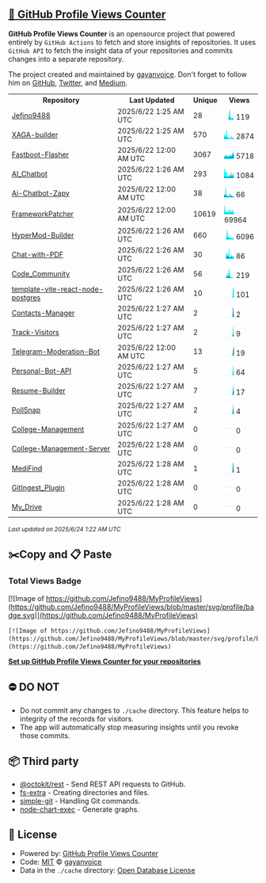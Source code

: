 ## [🚀 GitHub Profile Views Counter](https://github.com/gayanvoice/github-profile-views-counter)
**GitHub Profile Views Counter** is an opensource project that powered entirely by  `GitHub Actions` to fetch and store insights of repositories.
It uses `GitHub API` to fetch the insight data of your repositories and commits changes into a separate repository.

The project created and maintained by [gayanvoice](https://github.com/gayanvoice). Don't forget to follow him on [GitHub](https://github.com/gayanvoice), [Twitter](https://twitter.com/gayanvoice), and [Medium](https://gayanvoice.medium.com/).

<table>
	<tr>
		<th>
			Repository
		</th>
		<th>
			Last Updated
		</th>
		<th>
			Unique
		</th>
		<th>
			Views
		</th>
	</tr>
	<tr>
		<td>
			<a href="https://github.com/Jefino9488/MyProfileViews/tree/master/readme/909767323/year.md">
				Jefino9488
			</a>
		</td>
		<td>
			2025/6/22 1:25 AM UTC
		</td>
		<td>
			28
		</td>
		<td>
			<img alt="Response time graph" src="https://github.com/Jefino9488/MyProfileViews/raw/master/graph/909767323/small/year.png" height="20"> 119
		</td>
	</tr>
	<tr>
		<td>
			<a href="https://github.com/Jefino9488/MyProfileViews/tree/master/readme/731266814/year.md">
				XAGA-builder
			</a>
		</td>
		<td>
			2025/6/22 1:25 AM UTC
		</td>
		<td>
			570
		</td>
		<td>
			<img alt="Response time graph" src="https://github.com/Jefino9488/MyProfileViews/raw/master/graph/731266814/small/year.png" height="20"> 2874
		</td>
	</tr>
	<tr>
		<td>
			<a href="https://github.com/Jefino9488/MyProfileViews/tree/master/readme/725181807/year.md">
				Fastboot-Flasher
			</a>
		</td>
		<td>
			2025/6/22 12:00 AM UTC
		</td>
		<td>
			3067
		</td>
		<td>
			<img alt="Response time graph" src="https://github.com/Jefino9488/MyProfileViews/raw/master/graph/725181807/small/year.png" height="20"> 5718
		</td>
	</tr>
	<tr>
		<td>
			<a href="https://github.com/Jefino9488/MyProfileViews/tree/master/readme/809072585/year.md">
				AI_Chatbot
			</a>
		</td>
		<td>
			2025/6/22 1:26 AM UTC
		</td>
		<td>
			293
		</td>
		<td>
			<img alt="Response time graph" src="https://github.com/Jefino9488/MyProfileViews/raw/master/graph/809072585/small/year.png" height="20"> 1084
		</td>
	</tr>
	<tr>
		<td>
			<a href="https://github.com/Jefino9488/MyProfileViews/tree/master/readme/576673217/year.md">
				Ai-Chatbot-Zapy
			</a>
		</td>
		<td>
			2025/6/22 12:00 AM UTC
		</td>
		<td>
			38
		</td>
		<td>
			<img alt="Response time graph" src="https://github.com/Jefino9488/MyProfileViews/raw/master/graph/576673217/small/year.png" height="20"> 66
		</td>
	</tr>
	<tr>
		<td>
			<a href="https://github.com/Jefino9488/MyProfileViews/tree/master/readme/817866375/year.md">
				FrameworkPatcher
			</a>
		</td>
		<td>
			2025/6/22 12:00 AM UTC
		</td>
		<td>
			10619
		</td>
		<td>
			<img alt="Response time graph" src="https://github.com/Jefino9488/MyProfileViews/raw/master/graph/817866375/small/year.png" height="20"> 69964
		</td>
	</tr>
	<tr>
		<td>
			<a href="https://github.com/Jefino9488/MyProfileViews/tree/master/readme/861015899/year.md">
				HyperMod-Builder
			</a>
		</td>
		<td>
			2025/6/22 1:26 AM UTC
		</td>
		<td>
			660
		</td>
		<td>
			<img alt="Response time graph" src="https://github.com/Jefino9488/MyProfileViews/raw/master/graph/861015899/small/year.png" height="20"> 6096
		</td>
	</tr>
	<tr>
		<td>
			<a href="https://github.com/Jefino9488/MyProfileViews/tree/master/readme/852378135/year.md">
				Chat-with-PDF
			</a>
		</td>
		<td>
			2025/6/22 1:26 AM UTC
		</td>
		<td>
			30
		</td>
		<td>
			<img alt="Response time graph" src="https://github.com/Jefino9488/MyProfileViews/raw/master/graph/852378135/small/year.png" height="20"> 86
		</td>
	</tr>
	<tr>
		<td>
			<a href="https://github.com/Jefino9488/MyProfileViews/tree/master/readme/840378371/year.md">
				Code_Community
			</a>
		</td>
		<td>
			2025/6/22 1:26 AM UTC
		</td>
		<td>
			56
		</td>
		<td>
			<img alt="Response time graph" src="https://github.com/Jefino9488/MyProfileViews/raw/master/graph/840378371/small/year.png" height="20"> 219
		</td>
	</tr>
	<tr>
		<td>
			<a href="https://github.com/Jefino9488/MyProfileViews/tree/master/readme/988227010/year.md">
				template-vite-react-node-postgres
			</a>
		</td>
		<td>
			2025/6/22 1:26 AM UTC
		</td>
		<td>
			10
		</td>
		<td>
			<img alt="Response time graph" src="https://github.com/Jefino9488/MyProfileViews/raw/master/graph/988227010/small/year.png" height="20"> 101
		</td>
	</tr>
	<tr>
		<td>
			<a href="https://github.com/Jefino9488/MyProfileViews/tree/master/readme/987506046/year.md">
				Contacts-Manager
			</a>
		</td>
		<td>
			2025/6/22 1:27 AM UTC
		</td>
		<td>
			2
		</td>
		<td>
			<img alt="Response time graph" src="https://github.com/Jefino9488/MyProfileViews/raw/master/graph/987506046/small/year.png" height="20"> 2
		</td>
	</tr>
	<tr>
		<td>
			<a href="https://github.com/Jefino9488/MyProfileViews/tree/master/readme/983542063/year.md">
				Track-Visitors
			</a>
		</td>
		<td>
			2025/6/22 1:27 AM UTC
		</td>
		<td>
			2
		</td>
		<td>
			<img alt="Response time graph" src="https://github.com/Jefino9488/MyProfileViews/raw/master/graph/983542063/small/year.png" height="20"> 9
		</td>
	</tr>
	<tr>
		<td>
			<a href="https://github.com/Jefino9488/MyProfileViews/tree/master/readme/982272617/year.md">
				Telegram-Moderation-Bot
			</a>
		</td>
		<td>
			2025/6/22 12:00 AM UTC
		</td>
		<td>
			13
		</td>
		<td>
			<img alt="Response time graph" src="https://github.com/Jefino9488/MyProfileViews/raw/master/graph/982272617/small/year.png" height="20"> 19
		</td>
	</tr>
	<tr>
		<td>
			<a href="https://github.com/Jefino9488/MyProfileViews/tree/master/readme/980155167/year.md">
				Personal-Bot-API
			</a>
		</td>
		<td>
			2025/6/22 1:27 AM UTC
		</td>
		<td>
			5
		</td>
		<td>
			<img alt="Response time graph" src="https://github.com/Jefino9488/MyProfileViews/raw/master/graph/980155167/small/year.png" height="20"> 64
		</td>
	</tr>
	<tr>
		<td>
			<a href="https://github.com/Jefino9488/MyProfileViews/tree/master/readme/936421590/year.md">
				Resume-Builder
			</a>
		</td>
		<td>
			2025/6/22 1:27 AM UTC
		</td>
		<td>
			7
		</td>
		<td>
			<img alt="Response time graph" src="https://github.com/Jefino9488/MyProfileViews/raw/master/graph/936421590/small/year.png" height="20"> 17
		</td>
	</tr>
	<tr>
		<td>
			<a href="https://github.com/Jefino9488/MyProfileViews/tree/master/readme/952701570/year.md">
				PollSnap
			</a>
		</td>
		<td>
			2025/6/22 1:27 AM UTC
		</td>
		<td>
			2
		</td>
		<td>
			<img alt="Response time graph" src="https://github.com/Jefino9488/MyProfileViews/raw/master/graph/952701570/small/year.png" height="20"> 4
		</td>
	</tr>
	<tr>
		<td>
			<a href="https://github.com/Jefino9488/MyProfileViews/tree/master/readme/950840636/year.md">
				College-Management
			</a>
		</td>
		<td>
			2025/6/22 1:27 AM UTC
		</td>
		<td>
			0
		</td>
		<td>
			<img alt="Response time graph" src="https://github.com/Jefino9488/MyProfileViews/raw/master/graph/950840636/small/year.png" height="20"> 0
		</td>
	</tr>
	<tr>
		<td>
			<a href="https://github.com/Jefino9488/MyProfileViews/tree/master/readme/936473003/year.md">
				College-Management-Server
			</a>
		</td>
		<td>
			2025/6/22 1:28 AM UTC
		</td>
		<td>
			0
		</td>
		<td>
			<img alt="Response time graph" src="https://github.com/Jefino9488/MyProfileViews/raw/master/graph/936473003/small/year.png" height="20"> 0
		</td>
	</tr>
	<tr>
		<td>
			<a href="https://github.com/Jefino9488/MyProfileViews/tree/master/readme/943031534/year.md">
				MediFind
			</a>
		</td>
		<td>
			2025/6/22 1:28 AM UTC
		</td>
		<td>
			1
		</td>
		<td>
			<img alt="Response time graph" src="https://github.com/Jefino9488/MyProfileViews/raw/master/graph/943031534/small/year.png" height="20"> 1
		</td>
	</tr>
	<tr>
		<td>
			<a href="https://github.com/Jefino9488/MyProfileViews/tree/master/readme/922800420/year.md">
				GitIngest_Plugin
			</a>
		</td>
		<td>
			2025/6/22 1:28 AM UTC
		</td>
		<td>
			0
		</td>
		<td>
			<img alt="Response time graph" src="https://github.com/Jefino9488/MyProfileViews/raw/master/graph/922800420/small/year.png" height="20"> 0
		</td>
	</tr>
	<tr>
		<td>
			<a href="https://github.com/Jefino9488/MyProfileViews/tree/master/readme/917798545/year.md">
				My_Drive
			</a>
		</td>
		<td>
			2025/6/22 1:28 AM UTC
		</td>
		<td>
			0
		</td>
		<td>
			<img alt="Response time graph" src="https://github.com/Jefino9488/MyProfileViews/raw/master/graph/917798545/small/year.png" height="20"> 0
		</td>
	</tr>
</table>

<small><i>Last updated on 2025/6/24 1:22 AM UTC</i></small>

## ✂️Copy and 📋 Paste
### Total Views Badge
[![Image of https://github.com/Jefino9488/MyProfileViews](https://github.com/Jefino9488/MyProfileViews/blob/master/svg/profile/badge.svg)](https://github.com/Jefino9488/MyProfileViews)

```readme
[![Image of https://github.com/Jefino9488/MyProfileViews](https://github.com/Jefino9488/MyProfileViews/blob/master/svg/profile/badge.svg)](https://github.com/Jefino9488/MyProfileViews)
```
[**Set up GitHub Profile Views Counter for your repositories**](https://github.com/gayanvoice/github-profile-views-counter)
## ⛔ DO NOT
- Do not commit any changes to `./cache` directory. This feature helps to integrity of the records for visitors.
- The app will automatically stop measuring insights until you revoke those commits.
## 📦 Third party

- [@octokit/rest](https://www.npmjs.com/package/@octokit/rest) - Send REST API requests to GitHub.
- [fs-extra](https://www.npmjs.com/package/fs-extra) - Creating directories and files.
- [simple-git](https://www.npmjs.com/package/simple-git) - Handling Git commands.
- [node-chart-exec](https://www.npmjs.com/package/node-chart-exec) - Generate graphs.
## 📄 License
- Powered by: [GitHub Profile Views Counter](https://github.com/gayanvoice/github-profile-views-counter)
- Code: [MIT](./LICENSE) © [gayanvoice](https://github.com/gayanvoice)
- Data in the `./cache` directory: [Open Database License](https://opendatacommons.org/licenses/odbl/1-0/)